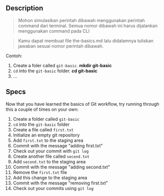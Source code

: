 ## Description
> Mohon simulasikan perintah dibawah menggunakan perintah command dari terminal. Semua nomor dibawah ini harus dijalankan menggunakan command pada CLI

> Kamu dapat membuat file the-basics.md lalu didalamnya tuliskan jawaban sesuai nomor perintah dibawah.

Contoh:
1. Create a foler called `git-basic`. **mkdir git-basic**
2. `cd` into the `git-basic` folder. **cd git-basic**
3. ...

## Specs
Now that you have learned the basics of Git workflow, try running through this a couple of times on your own:

1. Create a folder called `git-basic`
2. `cd` into the `git-basic` folder
3. Create a file called `first.txt`
4. Initialize an empty git repository
5. Add `first.txt` to the staging area
6. Commit with the message "adding first.txt"
7. Check out your commit with `git log`
8. Create another file called `second.txt`
9. Add `second.txt` to the staging area
10. Commit with the message "adding second.txt"
11. Remove the `first.txt` file
12. Add this change to the staging area
13. Commit with the message "removing first.txt"
14. Check out your commits using `git log`